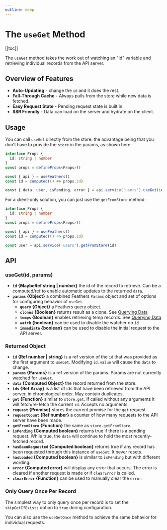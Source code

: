 ```yaml
---
outline: deep
---
```


<script setup>
import Badge from '../components/Badge.vue'
import BlockQuote from '../components/BlockQuote.vue'
</script>

# The `useGet` Method

[[toc]]

The `useGet` method takes the work out of watching an "id" variable and retrieving individual records from the API
server.

## Overview of Features

- **Auto-Updating** - change the `id` and it does the rest.
- **Fall-Through Cache** - Always pulls from the store while new data is fetched.
- **Easy Request State** - Pending request state is built in.
- **SSR Friendly** - Data can load on the server and hydrate on the client.

## Usage

You can call `useGet` directly from the store. the advantage being that you don't have to provide the `store` in the params, as shown here:

```ts
interface Props {
  id: string | number
}
const props = defineProps<Props>()

const { api } = useFeathers()
const id = computed(() => props.id)

const { data: user, isPending, error } = api.service('users').useGet(id)
```

For a client-only solution, you can just use the `getFromStore` method:

```ts
interface Props {
  id: string | number
}
const props = defineProps<Props>()

const { api } = useFeathers()
const id = computed(() => props.id)

const user = api.service('users').getFromStore(id)
```

## API

### useGet(id, params)

- **`id` {MaybeRef string | number}** the id of the record to retrieve. Can be a computed/ref to enable automatic updates to the returned `data`.
- **`params` {Object}** a combined Feathers `Params` object and set of options for configuring behavior of `useGet`.
  - **`query` {Object}** a Feathers query object.
  - **`clones` {Boolean}** returns result as a clone. See [Querying Data](/data-stores/querying-data#local-params-api)
  - **`temps` {Boolean}** enables retrieving temp records. See [Querying Data](/data-stores/querying-data#local-params-api)
  - **`watch` {boolean}** can be used to disable the watcher on `id`
  - **`immediate` {boolean}** can be used to disable the initial request to the API server.

### Returned Object

- **`id` {Ref number | string}** is a ref version of the `id` that was provided as the first argument to `useGet`. Modifying `id.value` will cause the `data` to change.
- **`params` {Params}** is a ref version of the params. Params are not currently watched for `useGet`.
- **`data` {Computed Object}** the record returned from the store.
- **`ids` {Ref Array}** is a list of ids that have been retrieved from the API server, in chronological order. May contain duplicates.
- **`get` {Function}** similar to `store.get`. If called without any arguments it will fetch/re-fetch the current `id`. Accepts no arguments.
- **`request` {Promise}** stores the current promise for the `get` request.
- **`requestCount` {Ref number}** a counter of how many requests to the API server have been made.
- **`getFromStore` {Function}** the same as `store.getFromStore`.
- **`isPending` {Computed boolean}** returns true if there is a pending request. While true, the `data` will continue to hold the most recently-fetched record.
- **`hasBeenRequested` {Computed boolean}** returns true if any record has been requested through this instance of `useGet`. It never resets.
- **`hasLoaded` {Computed boolean}** is similar to `isPending` but with different wording.
- **`error` {Computed error}** will display any error that occurs. The error is cleared if another request is made or if `clearError` is called.
- **`clearError` {Function}** can be used to manually clear the `error`.

### Only Query Once Per Record

The simplest way to only query once per record is to set the `skipGetIfExists` option to `true` during configuration.

You can also use the `useGetOnce` method to achieve the same behavior for individual requests.

